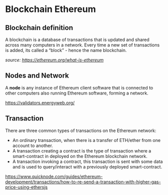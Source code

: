 # Blockchain Ethereum 

## Blockchain definition

A blockchain is a database of transactions that is updated and shared across many computers in a network. 
Every time a new set of transactions is added, its called a “block” - hence the name blockchain. 

*source: https://ethereum.org/what-is-ethereum*

## Nodes and Network

A **node** is any instance of Ethereum client software that is connected to other computers also running Ethereum software, forming a network.

https://validators.energyweb.org/

## Transaction

There are three common types of transactions on the Ethereum network:

- An ordinary transaction, when there is a transfer of ETH/ether from one account to another.
- A transaction creating a contract is the type of transaction where a smart-contract in deployed on the Ethereum blockchain network.
- A transaction invoking a contract, this transaction is sent with some data and is used to query/interact with a previously deployed smart-contract.

https://www.quicknode.com/guides/ethereum-development/transactions/how-to-re-send-a-transaction-with-higher-gas-price-using-ethersjs

